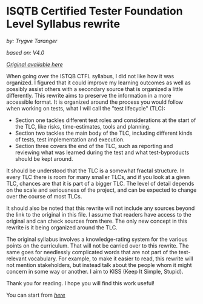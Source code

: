 # **ISQTB Certified Tester Foundation Level Syllabus rewrite**

*by: Trygve Taranger*

*based on: V4.0*

*[Original available here](https://www.istqb.org/certifications/certified-tester-foundation-level)*

When going over the ISTQB CTFL syllabus, I did not like how it was organized. I figured that it could improve my learning outcomes as well as possibly assist others with a secondary source that is organized a little differently.
This rewrite aims to preserve the information in a more accessible format.
It is organized around the process you would follow when working on tests, what I will call the "test lifecycle" (TLC):
- Section one tackles different test roles and considerations at the start of the TLC, like risks, time-estimates, tools and planning.
- Section two tackles the main body of the TLC, including different kinds of tests, test implementation and execution.
- Section three covers the end of the TLC, such as reporting and reviewing what was learned during the test and what test-byproducts should be kept around.

It should be understood that the TLC is a somewhat fractal structure. In every TLC there is room for many smaller TLCs, and if you look at a given TLC, chances are that it is part of a bigger TLC. The level of detail depends on the scale and seriousness of the project, and can be expected to change over the course of most TLCs.

It should also be noted that this rewrite will not include any sources beyond the link to the original in this file. I assume that readers have access to the original and can check sources from there. The only new concept in this rewrite is it being organized around the TLC.

The original syllabus involves a knowledge-rating system for the various points on the curriculum. That will not be carried over to this rewrite.
The same goes for needlessly complicated words that are not part of the test-relevant vocabulary. For example, to make it easier to read, this rewrite will not mention stakeholders, but instead talk about the people whom it might concern in some way or another. I aim to KISS (Keep It Simple, Stupid).

Thank you for reading. I hope you will find this work useful!

You can start from *[here](/0/0.1.Core_Concepts.md)*